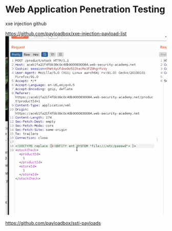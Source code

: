 # Web Application Penetration Testing



xxe injection github

https://github.com/payloadbox/xxe-injection-payload-list
![](assets/16515949907459.png)




https://github.com/payloadbox/ssti-payloads


